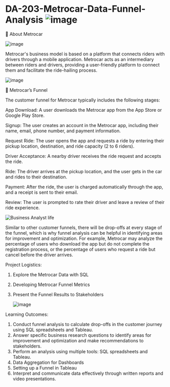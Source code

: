# DA-203-Metrocar-Data-Funnel-Analysis  ![image](https://github.com/SOMPODDA/DA-203-Metrocar-Data-Project-VII/assets/70188796/e8b72e54-1d90-4268-b166-f41373378093)


🚗 About Metrocar


   ![image](https://github.com/SOMPODDA/DA-203-Metrocar-Data-Project-VII/assets/70188796/2b6e80c8-254e-422d-9155-9bf5f0ff4572)



Metrocar's business model is based on a platform that connects riders with drivers through a mobile application. Metrocar acts as an intermediary between riders and drivers, providing a user-friendly platform to connect them and facilitate the ride-hailing process.




   ![image](https://github.com/SOMPODDA/DA-203-Metrocar-Data-Project-VII/assets/70188796/2a01a7af-b93b-4d3b-a896-a5136aa436a0)



📶 Metrocar’s Funnel

The customer funnel for Metrocar typically includes the following stages:

App Download: A user downloads the Metrocar app from the App Store or Google Play Store.

Signup: The user creates an account in the Metrocar app, including their name, email, phone number, and payment information.

Request Ride: The user opens the app and requests a ride by entering their pickup location, destination, and ride capacity (2 to 6 riders).

Driver Acceptance: A nearby driver receives the ride request and accepts the ride.

Ride: The driver arrives at the pickup location, and the user gets in the car and rides to their destination.

Payment: After the ride, the user is charged automatically through the app, and a receipt is sent to their email.

Review: The user is prompted to rate their driver and leave a review of their ride experience.

   ![Business Analyst life](https://github.com/SOMPODDA/DA-203-Metrocar-Data-Project-VII/assets/70188796/aa6c3581-33ba-4f92-bc95-aeae28cc1241)


Similar to other customer funnels, there will be drop-offs at every stage of the funnel, which is why funnel analysis can be helpful in identifying areas for improvement and optimization. For example, Metrocar may analyze the percentage of users who download the app but do not complete the registration process, or the percentage of users who request a ride but cancel before the driver arrives.

Project Logistics:

1. Explore the Metrocar Data with SQL
2. Developing Metrocar Funnel Metrics
3. Present the Funnel Results to Stakeholders

      ![image](https://github.com/SOMPODDA/DA-203-Metrocar-Data-Project-VII/assets/70188796/354e9776-98c5-48c5-afde-e94c464862d2)
 
 
Learning Outcomes:

1. Conduct funnel analysis to calculate drop-offs in the customer journey using SQL spreadsheets and Tableau.
2. Answer specific business research questions to identify areas for improvement and optimization and make recommendations to stakeholders.
3. Perform an analysis using multiple tools: SQL spreadsheets and Tableau.
4. Data Aggregation for Dashboards
5. Setting up a Funnel in Tableau
6. Interpret and communicate data effectively through written reports and video presentations.

